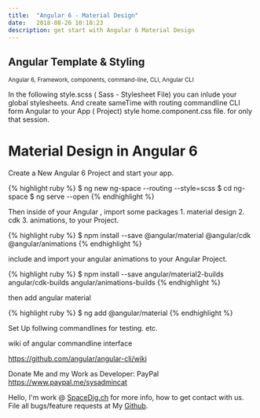 ```yaml
---
title:  "Angular 6 - Material Design"
date:   2018-08-26 10:18:23
description: get start with Angular 6 Material Design
---
```

<h2 id="this-post-is-the-last-of-a-series-of-posts-in-which-i-write-about-the-observable-type-in-the-first-post-we-went-ahead-writing-an-observable-from-scratch-in-order-to-fully-understand-it-we-then-explored-how-to-create-observables-from-values-arrays-dom-events-and-promises-this-time-well-focus-on-compositions-by-rewriting-some-basic-composition-operators">
Angular Template & Styling</h2>

<small>Angular 6, Framework, components, command-line, CLI, Angular CLI </small>

In the following style.scss ( Sass - Stylesheet File) you can inlude your global stylesheets. And create sameTime with routing commandline CLI form Angular to your App ( Project) style home.component.css file. for only that session. 


<h1>Material Design in Angular 6</h1>

Create a New Angular 6 Project and start your app. 

{% highlight ruby %}
$ ng new ng-space --routing --style=scss 
$ cd ng-space
$ ng serve --open
{% endhighlight %}

Then inside of your Angular , import some packages 1. material design 2. cdk 3. animations, to your Project. 

{% highlight ruby %}
$ npm install --save @angular/material @angular/cdk @angular/animations
{% endhighlight %}

include and import your angular animations to your Angular Project. 

{% highlight ruby %}
$ npm install --save angular/material2-builds angular/cdk-builds angular/animations-builds
{% endhighlight %}

then  add angular material 

{% highlight ruby %}
$ ng add @angular/material
{% endhighlight %}






Set Up follwing commandlines for testing. etc.

wiki of angular commandline interface 

<a href="https://github.com/angular/angular-cli/wiki">https://github.com/angular/angular-cli/wiki </a>




Donate Me and my Work as Developer: PayPal <a href="https://www.paypal.me/sysadmincat">https://www.paypal.me/sysadmincat </a>


 Hello, I'm work @ [SpaceDig.ch][spacedig] for more info, how to get contact with us. File all bugs/feature requests at My  [Github][jekyll-gh].

[jekyll-gh]: https://github.com/spaceg
[spacedig]:    http://spacedig.ch
